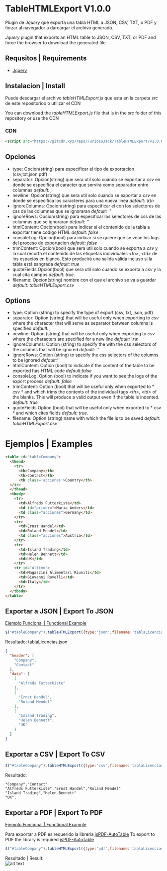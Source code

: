 # TableHTMLExport V1.0.0
Plugin de *Jquery* que exporta una tabla HTML a JSON, CSV, TXT, o PDF y forzar al navegador a darcargar el archivo generado.

*Jquery* plugin that exports an HTML table to JSON, CSV, TXT, or PDF and force the browser to download the generated file.

## Requsitos | Requirements
 - [Jquery](https://jquery.com/)  
## Instalacion | Install

Puede descargar el archivo *tableHTMLExport.js* que esta en la carpeta *src* de este repositorioo o utilizar el CDN

You can download the *tableHTMLExport.js* file that is in the *src* folder of this repository or use the CDN

### CDN
```html
<script src="https://gitcdn.xyz/repo/FuriosoJack/TableHTMLExport/v1.0.0/src/tableHTMLExport.js"></script>
```

## Opciones 

- type: Opcion(string) para especificar el tipo de exportacion (csv,txt,json,pdf)
- separator: Opcion(string) que sera util solo cuando se exportar a *csv* en donde se especifica el caracter que servira como separador entre columnas *default: ,*
- newline: Opcion(string) que sera util solo cuando se exportar a *csv* en donde se especifica los caracteres para una nueva linea *default: \r\n*
- ignoreColumns: Opcion(string) para especificar el con los selectores de css de las columnas que se ignoraran *default: ''*
- ignoreRows: Opcion(string) para especificar los selectores de css de las columnas que se ignoraran *default: ''*
- htmlContent: Opcion(bool) para indicar si el contenido de la tabla a exportar tiene codigo HTML *default: false*
- consoleLog: Opcion(bool) para indicar si se quiere que se vean los logs del proceso de exportacion *default: false*
- trimContent: Opcion(bool) que sera util solo cuando se exporta a *csv* y la cual recorta el contenido de las etiquetas individuales *\<th>*, *\<td>*  de los espacios en blanco. Esto producirá una salida válida incluso si la tabla está sangrada *default: true*
- quoteFields Opcion(bool) que sera util solo cuando se exporta a *csv* y la cual cita campos *default: true*.
- filename: Opcion(string) nombre con el que el archivo se va a guardar *default: tableHTMLExport.csv*

## Options
- type: Option (string) to specify the type of export (csv, txt, json, pdf)
- separator: Option (string) that will be useful only when exporting to *csv* where the character that will serve as separator between columns is specified *default: ,*
- newline: Option (string) that will be useful only when exporting to *csv* where the characters are specified for a new line *default: \r\n*
- ignoreColumns: Option (string) to specify the with the css selectors of the columns that will be ignored *default: ''*
- ignoreRows: Option (string) to specify the css selectors of the columns to be ignored *default:''*
- htmlContent: Option (bool) to indicate if the content of the table to be exported has HTML code *default:false*
- consoleLog: Option (bool) to indicate if you want to see the logs of the export process *default: false*
- trimContent: Option (bool) that will be useful only when exported to * csv * and which trims the contents of the individual tags *\<th>*, *\<td>* of the blanks. This will produce a valid output even if the table is indented. *default: true*
- quoteFields Option (bool) that will be useful only when exported to * csv * and which cites fields *default: true*.
- filename: Option (string) name with which the file is to be saved *default: tableHTMLExport.csv*

# Ejemplos | Examples


```html
<table id="tableCompany">
  <thead>
    <tr>
      <th>Company</th>
      <th>Contact</th>
      <th class='acciones'>Country</th>
  </tr>    
  </thead>
  <tbody>
    <tr>
      <td>Alfreds Futterkiste</td>
      <td id="primero">Maria Anders</td>
      <td class="acciones">Germany</td>
    </tr>
    <tr>
      <td>Ernst Handel</td>
      <td>Roland Mendel</td>
      <td class="acciones">Austria</td>
    </tr>
    <tr>
      <td>Island Trading</td>
      <td>Helen Bennett</td>
      <td>UK</td>
    </tr>
    <tr id="ultimo">
      <td>Magazzini Alimentari Riuniti</td>
      <td>Giovanni Rovelli</td>
      <td>Italy</td>
    </tr>
  </tbody>  
</table>
```


## Exportar a JSON | Export To JSON

[Ejemplo Funcional | Functional Example](https://codepen.io/furiosojack/pen/JmyExX?editors=1111)

```javascript
$("#tableCompany").tableHTMLExport({type:'json',filename:'tablaLicencias.json',ignoreColumns:'.acciones,#primero',ignoreRows: '#ultimo'});
```

Resultado: tablaLicencias.json
```json
{
  "header": [
    "Company",
    "Contact"
  ],
  "data": [
    [
      "Alfreds Futterkiste"
    ],
    [
      "Ernst Handel",
      "Roland Mendel"
    ],
    [
      "Island Trading",
      "Helen Bennett",
      "UK"
    ]
  ]
}

```
## Exportar a CSV | Export To CSV

```javascript
$("#tableCompany").tableHTMLExport({type:'csv',filename:'tablaLicencias.csv',ignoreColumns:'.acciones,#primero',ignoreRows: '#ultimo'});
```
Resultado: 
```csv
"Company","Contact"
"Alfreds Futterkiste","Ernst Handel","Roland Mendel"
"Island Trading","Helen Bennett"
"UK",
```

## Exportar a PDF | Export To PDF
[Ejemplo Funcional | Functional Example ](https://codepen.io/furiosojack/pen/gBxmvQ?editors=1111) 

Para exportar a PDF es requerido la libreria [jsPDF-AutoTable](https://github.com/simonbengtsson/jsPDF-AutoTable)
To export to PDF the library is required [jsPDF-AutoTable](https://github.com/simonbengtsson/jsPDF-AutoTable)

```javascript
$("#tableCompany").tableHTMLExport({type:'pdf',filename:'tablaLicencias.pdf',ignoreColumns:'.acciones,#primero',ignoreRows: '#ultimo'});
```

Resultado | Result:  
![alt text][exporPDF]

[exporPDF]: https://image.ibb.co/kZvgB9/Captura.png "Como ser ve la exportacion PDF"



